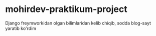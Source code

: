 # mohirdev-praktikum-project
Django freymworkidan olgan bilimlaridan kelib chiqib, sodda blog-sayt yaratib ko'rdim

